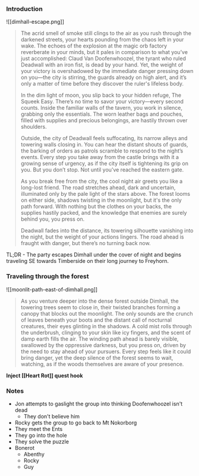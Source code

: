 ### Introduction

![[dimhall-escape.png]]

>The acrid smell of smoke still clings to the air as you rush through the darkened streets, your hearts pounding from the chaos left in your wake. The echoes of the explosion at the magic orb factory reverberate in your minds, but it pales in comparison to what you’ve just accomplished: Claud Van Doofenwhoozel, the tyrant who ruled Deadwall with an iron fist, is dead by your hand. Yet, the weight of your victory is overshadowed by the immediate danger pressing down on you—the city is stirring, the guards already on high alert, and it’s only a matter of time before they discover the ruler's lifeless body.
>
>In the dim light of moon, you slip back to your hidden refuge, The Squeek Easy. There’s no time to savor your victory—every second counts. Inside the familiar walls of the tavern, you work in silence, grabbing only the essentials. The worn leather bags and pouches, filled with supplies and precious belongings, are hastily thrown over shoulders.
>
>Outside, the city of Deadwall feels suffocating, its narrow alleys and towering walls closing in. You can hear the distant shouts of guards, the barking of orders as patrols scramble to respond to the night’s events. Every step you take away from the castle brings with it a growing sense of urgency, as if the city itself is tightening its grip on you. But you don’t stop. Not until you’ve reached the eastern gate.
>
>As you break free from the city, the cool night air greets you like a long-lost friend. The road stretches ahead, dark and uncertain, illuminated only by the pale light of the stars above. The forest looms on either side, shadows twisting in the moonlight, but it's the only path forward. With nothing but the clothes on your backs, the supplies hastily packed, and the knowledge that enemies are surely behind you, you press on.
>
>Deadwall fades into the distance, its towering silhouette vanishing into the night, but the weight of your actions lingers. The road ahead is fraught with danger, but there’s no turning back now.

TL;DR - The party escapes Dimhall under the cover of night and begins traveling SE towards Timberside on their long journey to Freyhorn.

### Traveling through the forest

![[moonlit-path-east-of-dimhall.png]]

>As you venture deeper into the dense forest outside Dimhall, the towering trees seem to close in, their twisted branches forming a canopy that blocks out the moonlight. The only sounds are the crunch of leaves beneath your boots and the distant call of nocturnal creatures, their eyes glinting in the shadows. A cold mist rolls through the underbrush, clinging to your skin like icy fingers, and the scent of damp earth fills the air. The winding path ahead is barely visible, swallowed by the oppressive darkness, but you press on, driven by the need to stay ahead of your pursuers. Every step feels like it could bring danger, yet the deep silence of the forest seems to wait, watching, as if the woods themselves are aware of your presence.

**Inject [[Heart Rot]] quest hook**

### Notes

- Jon attempts to gaslight the group into thinking Doofenwhoozel isn't dead
	- They don't believe him
- Rocky gets the group to go back to Mt Nokorborg
- They meet the Ents
- They go into the hole
- They solve the puzzle
- Bonerot
	- Abenthy
	- Rocky
	- Guy